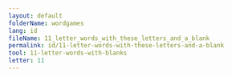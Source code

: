 ```yaml
---
layout: default
folderName: wordgames
lang: id
fileName: 11_letter_words_with_these_letters_and_a_blank
permalink: id/11-letter-words-with-these-letters-and-a-blank
tool: 11-letter-words-with-blanks
letter: 11
---
```


